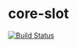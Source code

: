 # core-slot

[![Build Status](https://semaphoreci.com/api/v1/Gaboa/core-slot/branches/develop/badge.svg)](https://semaphoreci.com/Gaboa/core-slot)
